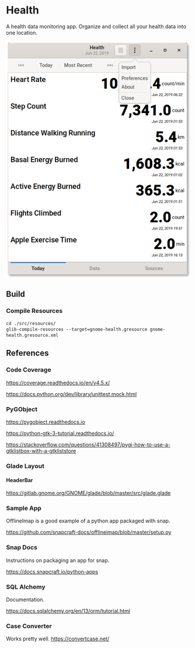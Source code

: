 # Health
A health data monitoring app. Organize and collect all
your health data into one location.

![Screen Shot](./docs/screenshot.png)

## Build

### Compile Resources

```
cd ./src/resources/
glib-compile-resources --target=gnome-health.gresource gnome-health.gresource.xml
```

## References

### Code Coverage
https://coverage.readthedocs.io/en/v4.5.x/

https://docs.python.org/dev/library/unittest.mock.html

### PyGObject
https://pygobject.readthedocs.io

https://python-gtk-3-tutorial.readthedocs.io/

https://stackoverflow.com/questions/41308497/pygi-how-to-use-a-gtklistbox-with-a-gtkliststore

### Glade Layout

#### HeaderBar
https://gitlab.gnome.org/GNOME/glade/blob/master/src/glade.glade

### Sample App
OfflineImap is a good example of a python app packaged with snap.

https://github.com/snapcraft-docs/offlineimap/blob/master/setup.py

### Snap Docs
Instructions on packaging an app for snap.

https://docs.snapcraft.io/python-apps

### SQL Alchemy
Documentation.

https://docs.sqlalchemy.org/en/13/orm/tutorial.html

### Case Converter
Works pretty well.
https://convertcase.net/